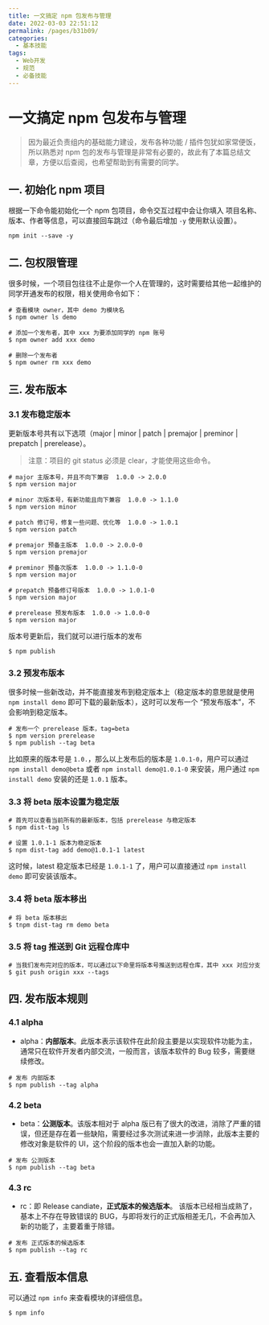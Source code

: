 ```yaml
---
title: 一文搞定 npm 包发布与管理
date: 2022-03-03 22:51:12
permalink: /pages/b31b09/
categories:
  - 基本技能
tags:
  - Web开发
  - 规范
  - 必备技能
---
```


# 一文搞定 npm 包发布与管理

> 因为最近负责组内的基础能力建设，发布各种功能 / 插件包犹如家常便饭，所以熟悉对 npm 包的发布与管理是非常有必要的，故此有了本篇总结文章，方便以后查阅，也希望帮助到有需要的同学。

## 一. 初始化 npm 项目

根据一下命令能初始化一个 npm 包项目，命令交互过程中会让你填入 项目名称、版本、作者等信息，可以直接回车跳过（命令最后增加 `-y` 使用默认设置）。

```shell script
npm init --save -y
```

## 二. 包权限管理

很多时候，一个项目包往往不止是你一个人在管理的，这时需要给其他一起维护的同学开通发布的权限，相关使用命令如下：

```shell script
# 查看模块 owner，其中 demo 为模块名
$ npm owner ls demo

# 添加一个发布者，其中 xxx 为要添加同学的 npm 账号
$ npm owner add xxx demo

# 删除一个发布者
$ npm owner rm xxx demo
```

## 三. 发布版本

### 3.1 发布稳定版本

更新版本号共有以下选项（major | minor | patch | premajor | preminor | prepatch | prerelease）。

> 注意：项目的 git status 必须是 clear，才能使用这些命令。

```shell script
# major 主版本号，并且不向下兼容  1.0.0 -> 2.0.0
$ npm version major

# minor 次版本号，有新功能且向下兼容  1.0.0 -> 1.1.0
$ npm version minor

# patch 修订号，修复一些问题、优化等  1.0.0 -> 1.0.1
$ npm version patch

# premajor 预备主版本  1.0.0 -> 2.0.0-0
$ npm version premajor

# preminor 预备次版本  1.0.0 -> 1.1.0-0
$ npm version major

# prepatch 预备修订号版本  1.0.0 -> 1.0.1-0
$ npm version major

# prerelease 预发布版本  1.0.0 -> 1.0.0-0
$ npm version major
```

版本号更新后，我们就可以进行版本的发布

```shell script
$ npm publish
```

### 3.2 预发布版本

很多时候一些新改动，并不能直接发布到稳定版本上（稳定版本的意思就是使用 `npm install demo` 即可下载的最新版本），这时可以发布一个 “预发布版本”，不会影响到稳定版本。

```shell script
# 发布一个 prerelease 版本，tag=beta
$ npm version prerelease
$ npm publish --tag beta
```

比如原来的版本号是 `1.0.`，那么以上发布后的版本是 `1.0.1-0`，用户可以通过 `npm install demo@beta` 或者 `npm install demo@1.0.1-0` 来安装，用户通过 `npm install demo` 安装的还是 `1.0.1` 版本。

### 3.3 将 beta 版本设置为稳定版

```shell script
# 首先可以查看当前所有的最新版本，包括 prerelease 与稳定版本
$ npm dist-tag ls

# 设置 1.0.1-1 版本为稳定版本
$ npm dist-tag add demo@1.0.1-1 latest
```

这时候，latest 稳定版本已经是 `1.0.1-1` 了，用户可以直接通过 `npm install demo` 即可安装该版本。

### 3.4 将 beta 版本移出

```shell script
# 将 beta 版本移出
$ tnpm dist-tag rm demo beta
```

### 3.5 将 tag 推送到 Git 远程仓库中

```shell script
# 当我们发布完对应的版本，可以通过以下命里将版本号推送到远程仓库，其中 xxx 对应分支
$ git push origin xxx --tags
```

## 四. 发布版本规则

### 4.1 alpha

- alpha：**内部版本**。此版本表示该软件在此阶段主要是以实现软件功能为主，通常只在软件开发者内部交流，一般而言，该版本软件的 Bug 较多，需要继续修改。

```shell script
# 发布 内部版本
$ npm publish --tag alpha 
```

### 4.2 beta

- beta：**公测版本**。该版本相对于 alpha 版已有了很大的改进，消除了严重的错误，但还是存在着一些缺陷，需要经过多次测试来进一步消除，此版本主要的修改对象是软件的 UI，这个阶段的版本也会一直加入新的功能。

```shell script
# 发布 公测版本
$ npm publish --tag beta
```

### 4.3 rc

- rc：即 Release candiate，**正式版本的候选版本**。 该版本已经相当成熟了，基本上不存在导致错误的 BUG，与即将发行的正式版相差无几，不会再加入新的功能了，主要着重于除错。

```shell script
# 发布 正式版本的候选版本
$ npm publish --tag rc
```

## 五. 查看版本信息

可以通过 `npm info` 来查看模块的详细信息。

```shell script
$ npm info
```
